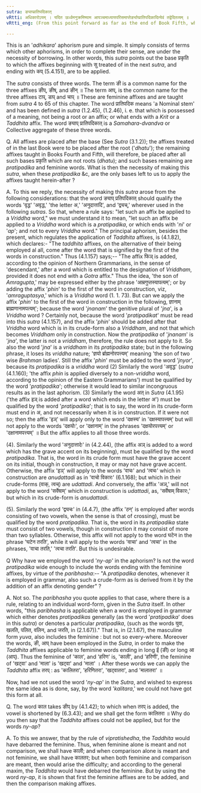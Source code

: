 ```yaml
---
sutra: ङ्याप्प्रातिपदिकात्
vRtti: अधिकारोऽयम् । यदित ऊर्ध्वमनुक्रमिष्याम आपञ्चमाध्यायपरिसमाप्तेर्ङ्याप्प्रातिपदिकादित्येवं तद्वेदितव्यम् ॥
vRtti_eng: (From this point forward as far as the end of Book Fifth, whatever we shall treat of, should be understood to come), after what ends with the feminine affixes ङी, or आप् are, or after a Nominal stem.

---
```

This is an '_adhikara_' aphorism pure and simple. It simply consists of terms which other aphorisms, in order to complete their sense, are under the necessity of borrowing. In other words, this _sutra_ points out the base प्रकृति to which the affixes beginning with सु treated of in the next _sutra_, and ending with कप् (5.4.151), are to be applied.

The _sutra_ consists of three words. The term ङी is a common name for the three affixes ङीप्, ङीष्, and ङीन् ॥ The term आप्, is the common name for the three affixes टाप्, डाप् and चाप् ॥ These are feminine affixes and are taught from _sutra_ 4 to 65 of this chapter. The word प्रातिपदिक means 'a Nominal stem' and has been defined in _sutra_ (1.2.45), (1.2.46), i. e. that which is possessed of a meaning, not being a root or an affix; or what ends with a _Krit_ or a _Taddhita_ affix. The word ङ्याप् प्रातिपदिकात् is a _Samahara_-_dvandva_  or Collective aggregate of these three words.

Q. All affixes are placed after the base (See _Sutra_ (3.1.2)); the affixes treated of in the last Book were to be placed after the root ('_dhatu_'); the remaining affixes taught in Books Fourth and Fifth, will therefore, be placed after all such bases प्रकृति which are not roots (_dhatu_); and such bases remaining are  _pratipadika_ and feminine words. What is then the necessity of making this _sutra_, when these _pratipadika_ &c, are the only bases left to us to apply the affixes taught herein-after ?

A. To this we reply, the necessity of making this _sutra_ arose from the following considerations: that the word ङ्याप् प्रतिपदिकात् should qualify the words 'वृद्ध' 'अवृद्ध,' 'the letter अ,' 'अनुदात्तादि', and 'द्व्यच्,' wherever used in the following _sutras_. So that, where a rule says: "let such an affix be applied to a _Vriddha_ word," we must understand it to mean, "let such an affix be applied to a _Vriddha_ word which is a _pratipadika_, or which ends with '_ni_' or '_ap_'; and not to every _Vriddha_ word." The principal aphorism, besides the present, which regulates the application of _Taddhita_ affixes, is (4.1.82), which declares:- "The _taddhita_ affixes, on the alternative of their being employed al all, come after the word that is signified by the first of the words in construction." Thus (4.1.157) says;-- "The affix फिञ् is added, according to the opinion of Northern Grammarians, in the sense of 'descendant,' after a word which is entitled to the designation of _Vriddham_, provided it does not end with a _Gotra_ affix." Thus the idea, 'the son of _Amragupta_,' may be expressed either by the phrase 'आम्रगुप्तस्यापत्यम्'; or by adding the affix '_phin_' to the first of the word in construction, viz, '_amraguptasya_,' which is a _Vriddha_ word (1. 1. 73). But can we apply the affix '_phin_' to the first of the word in construction in the following, ज्ञानाम् ब्राह्मणानामपत्यम्'; because the word '_jnanam_' the genitive plural of '_jna_', is a _Vriddha_ word ? Certainly not, because the word '_pratipadikat_' must be read into this _sutra_ (4.1.157), and the affix '_phin_' should be added after that _Vriddha_ word which is in its crude-form also a _Vriddham_, and not that which becomes _Vriddham_ only in construction. Now the _pratipadika_ of '_jnanam_' is '_jna_', the latter is not a _vriddham_, therefore, the rule does not apply to it. So also the word '_jna_' is a _vriddham_ in its _pratipadika_ state; but in the following phrase, it loses its _vriddha_ nature; 'ज्ञयो र्ब्राह्मनोरपत्त्यम्' meaning 'the son of two wise _Brahman_ ladies'. Still the affix '_phin_' must be added to the word '_jnyor_', because its _pratipadika_ is a _vriddha_ word (2) Similarly the word 'अवृद्ध' (_sutra_ (4.1.160); 'the affix _phin_ is applied diversely to a non-_vriddha_ word, according to the opinion of the Eastern Grammarians') must be qualified by the word '_pratipadika_'; otherwise it would lead to similar incongruous results as in the last aphorism. (3) Similarly the word अत् in _Sutra_ (4.1.95) ('the affix इञ् is added after a word which ends in the letter अ') must be qualified by the word '_pratipadika_'; that is to say, the word in its crude-form must end in अ, and not necessarily when it is in construction. If it were not so; then the affix 'इञ्' will apply only to the word 'दक्षस्य' in 'दक्षस्यापत्त्यम्' but will not apply to the words 'दक्षयोः', or 'दक्षानाम्' in the phrases 'दक्षयोरपत्त्यम्' or 'दक्षानामपत्त्यम्' ॥ But the affix applies to all those three words.

(4). Similarly the word 'अनुदात्तादेः' in (4.2.44), (the affix अञ् is added to a word which has the grave accent on its beginning), must be qualified by the word _pratipadika_. That is, the word in its crude form must have the grave accent on its initial, though in construction, it may or may not have grave accent. Otherwise, the affix 'इञ्' will apply to the words 'वाचः' and 'त्वचः' which in construction are _anudattadi_ as in 'वाचो विकारः' (6.1.168); but which in their crude-forms (वाक्, त्वच्) are _udattadi_. And conversely, the affix 'अञ्,' will not apply to the word 'सर्वेषाम्' which in construction is _udattadi_, as, 'सर्वेषाम् विकारः,' but which in its crude-form is _anudattadi_.

(5). Similarly the word 'द्व्यचः' in (4.4.7), (the affix 'ठन्' is employed after words consisting of two vowels, when the sense is that of crossing), must be qualified by the word _pratipadika_. That is, the word in its _pratipadika_ state must consist of two vowels, though in construction it may consist of more than two syllables. Otherwise, this affix will not apply to the word घटेन in the phrase 'घटेन तरति', while it will apply to the words 'वाचा' and 'त्वचा' in the phrases, 'वाचा तरति,' 'त्वचा तरति'. But this is undesirable.

Q Why have we employed the word '_ny_-_ap_' in the aphorism? Is not the word _pratipadika_ wide enough to include the words ending with the feminine affixes, by virtue of the _paribhasha_:-- "A _pratipadika_ denotes, whenever it is employed in grammar, also such a crude-form as is derived from it by the addition of an affix denoting gender" ?

A. Not so. The _paribhasha_ you quote applies to that case, where there is a rule, relating to an individual word-form, given in the _Sutra_ itself. In other words, "this _paribhasha_ is applicable when a word is employed in grammar which either denotes _pratipadikas_ generally (as the word '_pratipadika_' does in this _sutra_) or denotes a particular _pratipadika_, (such as the words युवा, खलति, पलित, वलिन, and जरति, in (2.1.67))." That is, in (2.1.67), the masculine form _yuva_, also includes the feminine : but not so every-where. Moreover the words, ङी, आप् have been employed in the _Sutra_, in order to make the _Taddhita_ affixes applicable to feminine words ending in long ई (ङी) or long आ (आप्). Thus the feminine of 'काल', and 'हरिण' is, 'काली', and 'हरिणी', the feminine of 'खट्वा' and 'माला' is 'खट्वा' and 'माला' । After these words we can apply the _Taddhita_ affix तरप् : as 'कालितरा', 'हरिणितरा', 'खट्वातरा', and 'मालातरा' ॥

Now, had we not used the word '_ny_-_ap_' in the _Sutra_, and wished to express the same idea as is done, say, by the word '_kalitara_,' we could not have got this form at all.

Q. The word काल takes ङीप् by (4.1.42); to which when तरप् is added, the vowel is shortened by (6.3.43); and we shall get the form कालितरा ॥ Why do you then say that the _Taddhita_ affixes could not be applied, but for the words _ny_-_ap_?

A. To this we answer, that by the rule of _vipratishedha_, the _Taddhita_ would have debarred the feminine. Thus, when feminine alone is meant and not comparison, we shall have काली; and when comparison alone is meant and not feminine, we shall have कालतर; but when both feminine and comparison are meant, then would arise the difficulty; and according to the general maxim, the _Taddhita_ would have debarred the feminine. But by using the word _ny_-_ap_, it is shown that first the feminine affixes are to be added, and then the comparison making affixes.